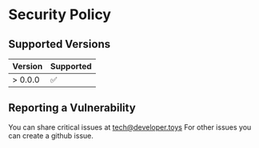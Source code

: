 # Security Policy

## Supported Versions

| Version | Supported          |
| ------- | ------------------ |
| > 0.0.0   | :white_check_mark: |

## Reporting a Vulnerability

You can share critical issues at tech@developer.toys 
For other issues you can create a github issue.
